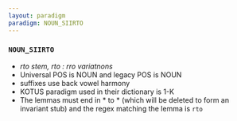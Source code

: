 ```yaml
---
layout: paradigm
paradigm: NOUN_SIIRTO
---
```

### ` NOUN_SIIRTO `

* _rto stem, rto : rro variatnons_
* Universal POS is NOUN and legacy POS is NOUN
* suffixes use back vowel harmony
* KOTUS paradigm used in their dictionary is 1-K
* The lemmas must end in * to * (which will be deleted to form an invariant stub) and the regex matching the lemma is ` rto `
